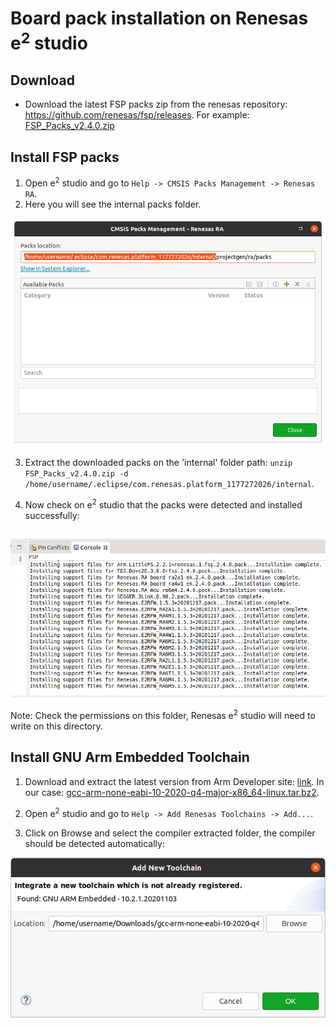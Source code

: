 # Board pack installation on Renesas e<sup>2</sup> studio

## Download

- Download the latest FSP packs zip from the renesas repository: https://github.com/renesas/fsp/releases. For example: [FSP_Packs_v2.4.0.zip](https://github.com/renesas/fsp/releases/download/v2.4.0/FSP_Packs_v2.4.0.zip)

## Install FSP packs

1. Open e<sup>2</sup> studio and go to `Help -> CMSIS Packs Management -> Renesas RA`.
2. Here you will see the internal packs folder.

![image](.images/Packs_path.png)

3. Extract the downloaded packs on the 'internal' folder path: `unzip FSP_Packs_v2.4.0.zip -d /home/username/.eclipse/com.renesas.platform_1177272026/internal`.

4. Now check on e<sup>2</sup> studio that the packs were detected and installed successfully:

![image](.images/FSP_installed.png)

Note: Check the permissions on this folder, Renesas e<sup>2</sup> studio will need to write on this directory.

## Install GNU Arm Embedded Toolchain

1. Download and extract the latest version from Arm Developer site: [link](https://developer.arm.com/tools-and-software/open-source-software/developer-tools/gnu-toolchain/gnu-rm/downloads). In our case: [gcc-arm-none-eabi-10-2020-q4-major-x86_64-linux.tar.bz2](https://developer.arm.com/-/media/Files/downloads/gnu-rm/10-2020q4/gcc-arm-none-eabi-10-2020-q4-major-x86_64-linux.tar.bz2?revision=ca0cbf9c-9de2-491c-ac48-898b5bbc0443&la=en&hash=68760A8AE66026BCF99F05AC017A6A50C6FD832A).

2. Open e<sup>2</sup> studio and go to `Help -> Add Renesas Toolchains -> Add...`.
3. Click on Browse and select the compiler extracted folder, the compiler should be detected automatically:

![image](.images/Compiler_install.png)
